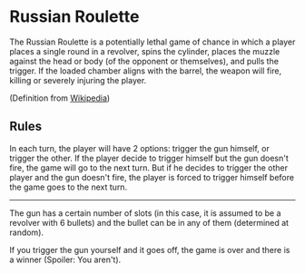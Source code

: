 # Russian Roulette

The Russian Roulette is a potentially lethal game of chance in which a player places a single round in a revolver, spins the cylinder, places the muzzle against the head or body (of the opponent or themselves), and pulls the trigger. If the loaded chamber aligns with the barrel, the weapon will fire, killing or severely injuring the player.

(Definition from [Wikipedia](https://en.wikipedia.org/wiki/Russian_roulette))

## Rules
In each turn, the player will have 2 options: trigger the gun himself, or trigger the other.
If the player decide to trigger himself but the gun doesn't fire, the game will go to the next turn.
But if he decides to trigger the other player and the gun doesn't fire, the player is forced to trigger himself before the game goes to the next turn.

---

The gun has a certain number of slots (in this case, it is assumed to be a revolver with 6 bullets) and the bullet can be in any of them (determined at random).

If you trigger the gun yourself and it goes off, the game is over and there is a winner (Spoiler: You aren't).